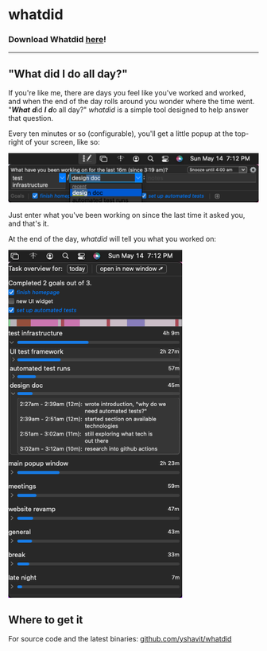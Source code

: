 # whatdid

### Download Whatdid [here][download]!

[download]: https://whatdid.yuvalshavit.com/Whatdid.dmg

---

## "What did I do all day?"

If you're like me, there are days you feel like you've worked and worked, and when the end of the day rolls around you
wonder where the time went. "***What*** ***d***id ***I*** ***d***o all day?" _whatdid_ is a simple tool designed to help
answer that question.

Every ten minutes or so (configurable), you'll get a little popup at the top-right of your screen, like so:

![entering what you're currently working on](images/project-task-note.png)
  
Just enter what you've been working on since the last time it asked you, and that's it.

At the end of the day, _whatdid_ will tell you what you worked on:

![end-of-day report](images/daily-report.png)

## Where to get it

For source code and the latest binaries: [github.com/yshavit/whatdid](https://github.com/yshavit/whatdid/)
